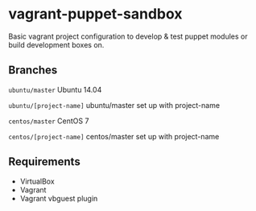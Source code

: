 vagrant-puppet-sandbox
======================

Basic vagrant project configuration to develop & test puppet modules or build development boxes on.

Branches
--------

`ubuntu/master` Ubuntu 14.04

`ubuntu/[project-name]` ubuntu/master set up with project-name

`centos/master` CentOS 7

`centos/[project-name]` centos/master set up with project-name

Requirements
------------

-	VirtualBox
-	Vagrant
-	Vagrant vbguest plugin
